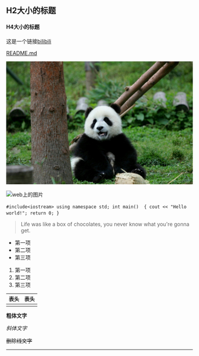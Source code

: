 ## H2大小的标题

#### H4大小的标题

这是一个链接[bilibili](https://www.bilibili.com/)

[README.md](README.md)

![图片](panda.jpg)

![web上的图片](https://img1.baidu.com/it/u=2109729493,2621180320&fm=26&fmt=auto&gp=0.jpg)

`#include<iostream>
using namespace std;
int main() 
{
	cout << "Hello world!";
	return 0;
}`

> Life was like a box of chocolates, you never know what you're gonna get.

- 第一项
- 第二项
- 第三项

1. 第一项
2. 第二项
3. 第三项

| 表头 | 表头 |
| ---- | ---- |
|      |      |

**粗体文字**

*斜体文字*

~~删除线文字~~

***

